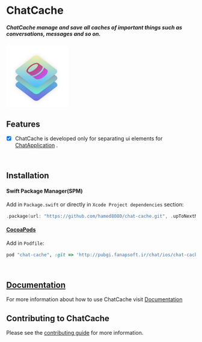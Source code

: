 # ChatCache

<h5>ChatCache manage and save all caches of important things such as conversations, messages and so on.</h5>

<img src="https://github.com/hamed8080/chat-cache/raw/main/images/icon.png"  width="164" height="164">

## Features

- [x] ChatCache is developed only for separating ui elements for [ChatApplication](https://github.com/hamed8080/chat-application) .
<br/>

## Installation

#### Swift Package Manager(SPM) 

Add in `Package.swift` or directly in `Xcode Project dependencies` section:

```swift
.package(url: "https://github.com/hamed8080/chat-cache.git", .upToNextMinor(from: "1.0.0")),
```

#### [CocoaPods](https://cocoapods.org) 

Add in `Podfile`:

```ruby
pod "chat-cache", :git => 'http://pubgi.fanapsoft.ir/chat/ios/chat-cache.git', :tag => '1.0.0'
```
<br/>

## [Documentation](https://hamed8080.github.io/chat-cache/chatcache/documentation/chatcache/)
For more information about how to use ChatCache visit [Documentation](https://hamed8080.github.io/chat-cache/documentation/chatcache/) 
<br/>

## Contributing to ChatCache
Please see the [contributing guide](/CONTRIBUTING.md) for more information.

<!-- Copyright (c) 2021-2022 Apple Inc and the Swift Project authors. All Rights Reserved. -->
